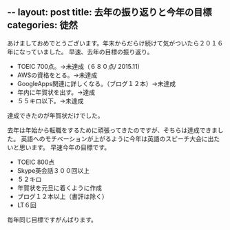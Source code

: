 --
layout: post
title: 去年の振り返りと今年の目標
categories: 徒然
--

あけましておめでとうございます。年末からだらけ続けて気がついたら２０１６年になっていました。
早速、去年の目標の振り返り。

* TOEIC 700点。→未達成（６８０点/ 2015.11)
* AWSの資格をとる。→未達成
* GoogleApps関連に詳しくなる。（ブログ１２本）→未達成
* 年内に年賀状を出す。→達成
* ５５キロ以下。→未達成

達成できたのが年賀状だけでした。

去年は年始から転職をするために頑張ってきたのですが、そちらは達成できました。
英語へのモチベーションが上がるように今年は英語のスピーチ大会に出たいと思います。
早速今年の目標です。

* TOEIC 800点
* Skype英会話３００回以上
* ５２キロ
* 年賀状を元旦に着くように作成
* ブログ１２本以上（書評は除く）
* LT６回

毎年同じ目標ですがんばります。

